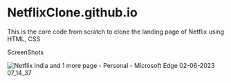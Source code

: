 # NetflixClone.github.io
This is the core code from scratch to clone the landing page of Netflix using HTML, CSS

ScreenShots

![Netflix India and 1 more page - Personal - Microsoft​ Edge 02-06-2023 07_14_37](https://github.com/harshgarg99/NetflixClone.github.io/assets/111083578/bbe1fc25-538e-4753-be69-068a768b7a78)

